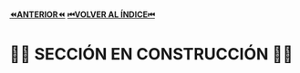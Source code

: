 [**⏪ANTERIOR⏪**](https://github.com/lucasdellasala/curso-intensivo/blob/main/clases/clase-06.md)
[**⏮VOLVER AL ÍNDICE⏮**](https://github.com/lucasdellasala/curso-intensivo)
# 🚧🚧 SECCIÓN EN CONSTRUCCIÓN 🚧🚧